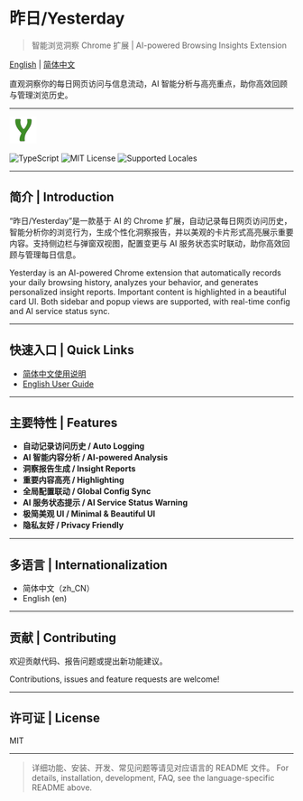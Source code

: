 # 昨日/Yesterday

> 智能浏览洞察 Chrome 扩展 | AI-powered Browsing Insights Extension

[English](docs/README-en.md) | [简体中文](docs/README-zh_CN.md)

直观洞察你的每日网页访问与信息流动，AI 智能分析与高亮重点，助你高效回顾与管理浏览历史。

---

![Yesterday Logo](src/assets/icons/logo-default-48.png)

![TypeScript](https://img.shields.io/badge/language-TypeScript-blue?style=for-the-badge&color=2196F4)
![MIT License](https://img.shields.io/badge/license-MIT-green?style=for-the-badge&color=4caf50)
![Supported Locales](https://img.shields.io/badge/Supported%20Locales-en|zh_CN-blue?style=for-the-badge&color=8bc34a)

---

## 简介 | Introduction

“昨日/Yesterday”是一款基于 AI 的 Chrome 扩展，自动记录每日网页访问历史，智能分析你的浏览行为，生成个性化洞察报告，并以美观的卡片形式高亮展示重要内容。支持侧边栏与弹窗双视图，配置变更与 AI 服务状态实时联动，助你高效回顾与管理每日信息。

Yesterday is an AI-powered Chrome extension that automatically records your daily browsing history, analyzes your behavior, and generates personalized insight reports. Important content is highlighted in a beautiful card UI. Both sidebar and popup views are supported, with real-time config and AI service status sync.

---

## 快速入口 | Quick Links

- [简体中文使用说明](docs/README-zh_CN.md)
- [English User Guide](docs/README-en.md)

---

## 主要特性 | Features

- **自动记录访问历史 / Auto Logging**
- **AI 智能内容分析 / AI-powered Analysis**
- **洞察报告生成 / Insight Reports**
- **重要内容高亮 / Highlighting**
- **全局配置联动 / Global Config Sync**
- **AI 服务状态提示 / AI Service Status Warning**
- **极简美观 UI / Minimal & Beautiful UI**
- **隐私友好 / Privacy Friendly**

---

## 多语言 | Internationalization

- 简体中文（zh_CN）
- English (en)

---

## 贡献 | Contributing

欢迎贡献代码、报告问题或提出新功能建议。

Contributions, issues and feature requests are welcome!

---

## 许可证 | License

MIT

---

> 详细功能、安装、开发、常见问题等请见对应语言的 README 文件。
> For details, installation, development, FAQ, see the language-specific README above.
